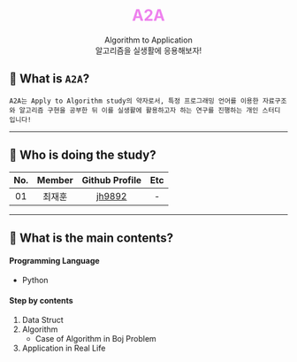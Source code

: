 <div align="center">
  <h1 style="color:violet;"><b>A2A</b></h1>
  <p>Algorithm to Application<br>알고리즘을 실생활에 응용해보자!</p>
</div>

## 📕 What is `A2A`?
    A2A는 Apply to Algorithm study의 약자로서, 특정 프로그래밍 언어를 이용한 자료구조와 알고리즘 구현을 공부한 뒤 이를 실생활에 활용하고자 하는 연구를 진행하는 개인 스터디 입니다!

---

## 📙 Who is doing the study?
| No. | Member | Github Profile | Etc |  
|:---:|:---:|:---:|:---:|
| 01 | 최재훈 | [jh9892](https://www.github.com/jh9892) | - |

---
## 📗 What is the main contents?  

#### Programming Language 
- Python

#### Step by contents  
1. Data Struct
2. Algorithm
    - Case of Algorithm in Boj Problem
3. Application in Real Life
